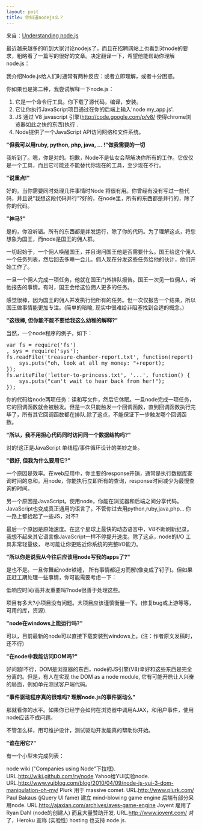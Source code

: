 ```yaml
---
layout: post
title: 你知道nodejs么？
---
```


来自：[Understanding node.js](http://debuggable.com/posts/understanding-node-js:4bd98440-45e4-4a9a-8ef7-0f7ecbdd56cb)

最近越来越多的听到大家讨论nodejs了，而且在招聘网站上也看到对node的要求，粗略看了一篇写的很好的文章。决定翻译一下，希望他能帮助你理解node.js：

我介绍Node.js给人们时通常有两种反应：或者立即理解，或者十分困惑。

你如果也是第二种，我尝试解释一下node.js：

1. 它是一个命令行工具。你下载了源代码，编译，安装。
2. 它让你执行JavaScript项目通过在你的后端上输入'node my_app.js'.
3. JS 通过 V8 javascript 引擎(http://code.google.com/p/v8/ 使得chrome浏览器如此之快的东西)执行 .
4. Node提供了一个JavaScript API访问网络和文件系统。

**"但我可以用ruby, python, php, java, … !"做我需要的一切**

我听到了。嗯，你是对的。抱歉，Node不是仙女会帮解决你所有的工作。它仅仅是一个工具，而且它可能还不能替代你现在的工具，至少现在不行。

**"说重点!"**

好的。当你需要同时处理几件事情时Node 将很有用。你曾经有没有写过一些代码，并且说“我想这段代码并行”?好的，在node里，所有的东西都是并行的，除了你的代码。

**"神马?"**

是的，你没听错。所有的东西都是并发运行，除了你的代码。为了理解这点，将您想象为国王，而node是国王的佣人群。

一切起始于，一个佣人唤醒国王，并且询问国王他是否需要什么。国王给这个佣人一个任务列表，然后回去多睡一会儿。佣人现在分发这些任务给他的伙计，他们开始工作了。

一旦一个佣人完成一项任务，他就在国王门外排队报告。国王一次见一位佣人，听他报告的事情。有时，国王会给这位佣人更多的任务。

感觉很棒，因为国王的佣人并发执行他所有的任务。但一次仅报告一个结果，所以国王做事情能更加专注。(简单的暗喻, 现实中很难给非阻塞找到合适的概念。)

**"这很棒, 但你能不能不要给我这么幼稚的解释?"**

当然，一个node程序的例子，如下：

<pre>
var fs = require('fs')
, sys = require('sys');
fs.readFile('treasure-chamber-report.txt', function(report) {
    sys.puts("oh, look at all my money: "+report);
});
fs.writeFile('letter-to-princess.txt', '...', function() {
    sys.puts("can't wait to hear back from her!");
});
</pre>

你的代码给node两项任务：读和写文件，然后它休眠。一旦node完成一项任务，它的回调函数就会被触发。但是一次只能触发一个回调函数，直到回调函数执行完毕了，所有其它回调函数都在排队.除了这点，不能保证下一步触发哪个回调函数。

**"所以，我不用担心代码同时访问同一个数据结构吗?"**

对的!这正是JavaScript 单线程/事件循环设计的美妙之处。

**"很好, 但我为什么要用它?"**

一个原因是效率。在web应用中，你主要的response开销，通常是执行数据库查询时间的总和。用node，你能执行立即所有的查询，response时间减少为最慢查询的时间。

另一个原因是JavaScript。使用node，你能在浏览器和后端之间分享代码。JavaScript也变成真正通用的语言了。不管你过去用python,ruby,java,php… 你一路上都拾起了一些JS，对不?

最后一个原因是原始速度。在这个星球上最快的动态语言中，V8不断刷新纪录。我想不起来其它语言像JavaScript一样不停提升速度。除了这点，node的I/O 工具非常轻量级， 尽可能让你更贴近你系统的完整I/O能力。

**"所以你是说我从今往后应该用node写我的apps了?"**

是也不是。一旦你舞起node铁锤， 所有事情都迎刃而解(像变成了钉子)。但如果正赶工期处理一些事情，你可能需要考虑一下：

低响应时间/高并发重要吗?node很善于处理这些。

项目有多大?小项目没有问题。大项目应该谨慎衡量一下。(修复bug或上游等等，可用的库，资源).

**"node在windows上能运行吗?"**

可以，目前最新的node可以直接下载安装到windows上。(注：作者原文发稿时，还不行)

**"在node中我能访问DOM吗?"**

好问题!不行，DOM是浏览器的东西，node的JS引擎(V8)幸好和这些东西是完全分离的。但是，有人在实现 the DOM as a node module, 它有可能开启让人兴奋的局面，例如单元测试客户端代码。

**"事件驱动程序真的很难吗? 理解node.js的事件驱动么"**

那就看你的水平。如果你已经学会如何在浏览器中调用AJAX，和用户事件，使用node应该不成问题。

不管怎么样，用可维护设计，测试驱动开发能真的帮助你开始。

**"谁在用它?"**

有一个小型未完成列表：

node wiki ("Companies using Node"下拉框). URL.http://wiki.github.com/ry/node
Yahoo给YUI实验node. URL.http://www.yuiblog.com/blog/2010/04/09/node-js-yui-3-dom-manipulation-oh-my/
Plurk 用于 massive comet. URL.http://www.plurk.com/
Paul Bakaus (jQuery UI fame) 建立 mind-blowing game engine 后端有部分采用node. URL.http://ajaxian.com/archives/aves-game-engine
Joyent 雇用了 Ryan Dahl (node的创建人) 而且大量赞助开发. URL.http://www.joyent.com/
对了，Heroku 宣称 (实验性) hosting 也支持 node.js.